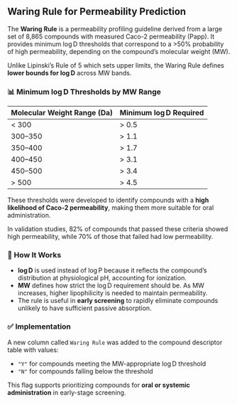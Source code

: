 ## Waring Rule for Permeability Prediction

The **Waring Rule** is a permeability profiling guideline derived from a large set of 8,865 compounds with measured Caco-2 permeability (Papp). It provides minimum log D thresholds that correspond to a >50% probability of high permeability, depending on the compound’s molecular weight (MW).

Unlike Lipinski’s Rule of 5 which sets upper limits, the Waring Rule defines **lower bounds for log D** across MW bands.

### 📊 Minimum log D Thresholds by MW Range

| Molecular Weight Range (Da) | Minimum log D Required |
|-----------------------------|-------------------------|
| < 300                       | > 0.5                   |
| 300–350                     | > 1.1                   |
| 350–400                     | > 1.7                   |
| 400–450                     | > 3.1                   |
| 450–500                     | > 3.4                   |
| > 500                       | > 4.5                   |

These thresholds were developed to identify compounds with a **high likelihood of Caco-2 permeability**, making them more suitable for oral administration.

In validation studies, 82% of compounds that passed these criteria showed high permeability, while 70% of those that failed had low permeability.

### 🧪 How It Works

- **log D** is used instead of log P because it reflects the compound’s distribution at physiological pH, accounting for ionization.
- **MW** defines how strict the log D requirement should be. As MW increases, higher lipophilicity is needed to maintain permeability.
- The rule is useful in **early screening** to rapidly eliminate compounds unlikely to have sufficient passive absorption.

### ✅ Implementation

A new column called `Waring Rule` was added to the compound descriptor table with values:

- `"Y"` for compounds meeting the MW-appropriate log D threshold
- `"N"` for compounds falling below the threshold

This flag supports prioritizing compounds for **oral or systemic administration** in early-stage screening.
